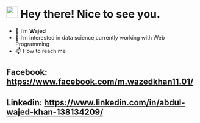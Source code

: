 <h1><img src="https://emojis.slackmojis.com/emojis/images/1531849430/4246/blob-sunglasses.gif?1531849430" width="30"/> Hey there! Nice to see you.</h1>

- 👋 I’m <strong>Wajed</strong>
- 👀 I’m interested in data science,currently working with Web Programming
- 📫 How to reach me 
## Facebook: https://www.facebook.com/m.wazedkhan11.01/
## Linkedin: https://www.linkedin.com/in/abdul-wajed-khan-138134209/

<!---
WazedKhan/WazedKhan is a ✨ special ✨ repository because its `README.md` (this file) appears on your GitHub profile.
You can click the Preview link to take a look at your changes.
--->
